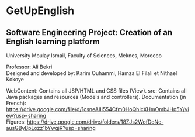 # GetUpEnglish
Software Engineering Project: Creation of an English learning platform
---------------
University Moulay Ismail, Faculty of Sciences, Meknes, Morocco

Professor: Ali Bekri  
Designed and developed by: Karim Ouhammi, Hamza El Filali  et Nithael Kokoye 

WebContent: Contains all JSP/HTML and CSS files (View). 
src: Contains all Java packages and resources (Models and controllers).
Documentation (in French): https://drive.google.com/file/d/1csneAIII554Cfm0HoQhIcXHmOmbJHp5Y/view?usp=sharing  
Figures: https://drive.google.com/drive/folders/18ZJs2WofDoNe-ausGByBpLozz1bYwqjR?usp=sharing  

